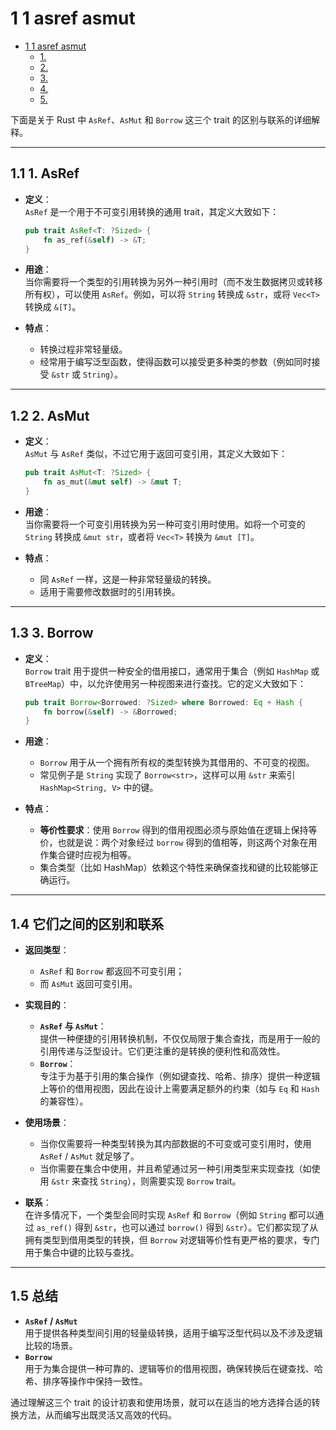 # 1 1 asref asmut

<!-- TOC START -->
- [1 1 asref asmut](#1-1-asref-asmut)
  - [1. ](#11-1-asref)
  - [2. ](#12-2-asmut)
  - [3. ](#13-3-borrow)
  - [4. ](#14-它们之间的区别和联系)
  - [5. ](#15-总结)
<!-- TOC END -->

下面是关于 Rust 中 `AsRef`、`AsMut` 和 `Borrow` 这三个 trait 的区别与联系的详细解释。

---

## 1.1 1. AsRef

- **定义**：  
  `AsRef` 是一个用于不可变引用转换的通用 trait，其定义大致如下：

  ```rust:src/as_ref_trait_example.rs
  pub trait AsRef<T: ?Sized> {
      fn as_ref(&self) -> &T;
  }
  ```

- **用途**：  
  当你需要将一个类型的引用转换为另外一种引用时（而不发生数据拷贝或转移所有权），可以使用 `AsRef`。例如，可以将 `String` 转换成 `&str`，或将 `Vec<T>` 转换成 `&[T]`。
- **特点**：  
  - 转换过程非常轻量级。
  - 经常用于编写泛型函数，使得函数可以接受更多种类的参数（例如同时接受 `&str` 或 `String`）。

---

## 1.2 2. AsMut

- **定义**：  
  `AsMut` 与 `AsRef` 类似，不过它用于返回可变引用，其定义大致如下：

  ```rust:src/as_mut_trait_example.rs
  pub trait AsMut<T: ?Sized> {
      fn as_mut(&mut self) -> &mut T;
  }
  ```

- **用途**：  
  当你需要将一个可变引用转换为另一种可变引用时使用。如将一个可变的 `String` 转换成 `&mut str`，或者将 `Vec<T>` 转换为 `&mut [T]`。
- **特点**：  
  - 同 `AsRef` 一样，这是一种非常轻量级的转换。
  - 适用于需要修改数据时的引用转换。

---

## 1.3 3. Borrow

- **定义**：  
  `Borrow` trait 用于提供一种安全的借用接口，通常用于集合（例如 `HashMap` 或 `BTreeMap`）中，以允许使用另一种视图来进行查找。它的定义大致如下：

  ```rust:src/borrow_trait_example.rs
  pub trait Borrow<Borrowed: ?Sized> where Borrowed: Eq + Hash {
      fn borrow(&self) -> &Borrowed;
  }
  ```

- **用途**：  
  - `Borrow` 用于从一个拥有所有权的类型转换为其借用的、不可变的视图。
  - 常见例子是 `String` 实现了 `Borrow<str>`，这样可以用 `&str` 来索引 `HashMap<String, V>` 中的键。
- **特点**：  
  - **等价性要求**：使用 `Borrow` 得到的借用视图必须与原始值在逻辑上保持等价，也就是说：两个对象经过 `borrow` 得到的值相等，则这两个对象在用作集合键时应视为相等。
  - 集合类型（比如 HashMap）依赖这个特性来确保查找和键的比较能够正确运行。

---

## 1.4 它们之间的区别和联系

- **返回类型**：  
  - `AsRef` 和 `Borrow` 都返回不可变引用；  
  - 而 `AsMut` 返回可变引用。

- **实现目的**：
  - **`AsRef` 与 `AsMut`**：  
    提供一种便捷的引用转换机制，不仅仅局限于集合查找，而是用于一般的引用传递与泛型设计。它们更注重的是转换的便利性和高效性。
  - **`Borrow`**：  
    专注于为基于引用的集合操作（例如键查找、哈希、排序）提供一种逻辑上等价的借用视图，因此在设计上需要满足额外的约束（如与 `Eq` 和 `Hash` 的兼容性）。

- **使用场景**：
  - 当你仅需要将一种类型转换为其内部数据的不可变或可变引用时，使用 `AsRef` / `AsMut` 就足够了。
  - 当你需要在集合中使用，并且希望通过另一种引用类型来实现查找（如使用 `&str` 来查找 `String`），则需要实现 `Borrow` trait。

- **联系**：  
  在许多情况下，一个类型会同时实现 `AsRef` 和 `Borrow`（例如 `String` 都可以通过 `as_ref()` 得到 `&str`，也可以通过 `borrow()` 得到 `&str`）。它们都实现了从拥有类型到借用类型的转换，但 `Borrow` 对逻辑等价性有更严格的要求，专门用于集合中键的比较与查找。

---

## 1.5 总结

- **`AsRef` / `AsMut`**  
  用于提供各种类型间引用的轻量级转换，适用于编写泛型代码以及不涉及逻辑比较的场景。  
- **`Borrow`**  
  用于为集合提供一种可靠的、逻辑等价的借用视图，确保转换后在键查找、哈希、排序等操作中保持一致性。

通过理解这三个 trait 的设计初衷和使用场景，就可以在适当的地方选择合适的转换方法，从而编写出既灵活又高效的代码。
